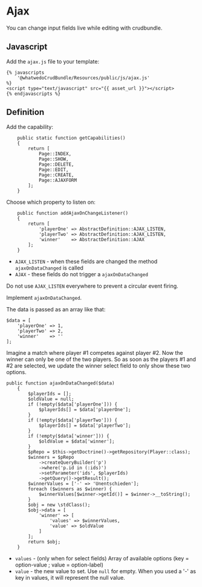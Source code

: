 # Ajax

You can change input fields live while editing with crudbundle.

## Javascript
Add the `ajax.js` file to your template:
```
{% javascripts
    '@whatwedoCrudBundle/Resources/public/js/ajax.js'
%}
<script type="text/javascript" src="{{ asset_url }}"></script>
{% endjavascripts %}
```

## Definition

Add the capability:
```
    public static function getCapabilities()
    {
        return [
            Page::INDEX,
            Page::SHOW,
            Page::DELETE,
            Page::EDIT,
            Page::CREATE,
            Page::AJAXFORM
        ];
    }
```

Choose which property to listen on:
``` 
    public function addAjaxOnChangeListener()
    {
        return [
            'playerOne' => AbstractDefinition::AJAX_LISTEN,
            'playerTwo' => AbstractDefinition::AJAX_LISTEN,
            'winner'    => AbstractDefinition::AJAX
        ];
    }
```

* `AJAX_LISTEN` - when these fields are changed the method `ajaxOnDataChanged` is called
* `AJAX` - these fields do not trigger a `ajaxOnDataChanged` 

Do not use `AJAX_LISTEN` everywhere to prevent a circular event firing. 

Implement `ajaxOnDataChanged`.

The data is passed as an array like that:
```
$data = [
	'playerOne' => 1,
	'playerTwo' => 2,
	'winner'    => ''
];
```
Imagine a match where player #1 competes against player #2. Now the winner can only be one of the two players. So as
soon as the players #1 and #2 are selected, we update the winner select field to only show these two options. 
``` 
public function ajaxOnDataChanged($data)
    {
        $playerIds = [];
        $oldValue = null;
        if (!empty($data['playerOne'])) {
            $playerIds[] = $data['playerOne'];
        }
        if (!empty($data['playerTwo'])) {
            $playerIds[] = $data['playerTwo'];
        }
        if (!empty($data['winner'])) {
            $oldValue = $data['winner'];
        }
        $pRepo = $this->getDoctrine()->getRepository(Player::class);
        $winners = $pRepo
            ->createQueryBuilder('p')
            ->where('p.id in (:ids)')
            ->setParameter('ids', $playerIds)
            ->getQuery()->getResult();
        $winnerValues = ['-' => 'Unentschieden'];
        foreach ($winners as $winner) {
            $winnerValues[$winner->getId()] = $winner->__toString();
        }
        $obj = new \stdClass();
        $obj->data = [
            'winner' => [
                'values' => $winnerValues,
                'value' => $oldValue
            ]
        ];
        return $obj;
    }
```
* `values` - (only when for select fields) Array of available options (key = option-value ; value = option-label)
* `value` - the new value to set. Use `null` for empty. When you used a '-' as key in values, it will represent the null value.  
